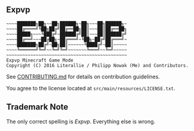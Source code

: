 Expvp
------

````
~~~~███████╗██╗~~██╗██████╗~██╗~~~██╗██████╗~
~~~~██╔════╝╚██╗██╔╝██╔══██╗██║~~~██║██╔══██╗
~~~~█████╗~~~╚███╔╝~██████╔╝██║~~~██║██████╔╝
~~~~██╔══╝~~~██╔██╗~██╔═══╝~╚██╗~██╔╝██╔═══╝~
~~~~███████╗██╔╝~██╗██║~~~~~~╚████╔╝~██║~~~~~
~~~~╚══════╝╚═╝~~╚═╝╚═╝~~~~~~~╚═══╝~~╚═╝~~~~~
~~~~~~~~~~~~~~~~~~~~~~~~~~~~~~~~~~~~~~~~~~~~~
Expvp Minecraft Game Mode
Copyright (C) 2016 Literallie / Philipp Nowak (Me) and Contributors.
````

See [CONTRIBUTING.md](https://bitbucket.org/minotopia/expvp/src/master/CONTRIBUTING.md?at=master) for details on contribution guidelines.

You agree to the license located at `src/main/resources/LICENSE.txt`.

Trademark Note
--------------

The only correct spelling is *Expvp*. Everything else is wrong.
